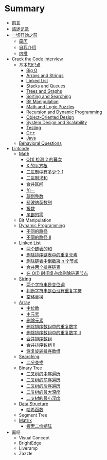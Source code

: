 # Summary

* [前言](README.md)
* [旅途记录](lv_tu_ji_lu.md)
* [一切开始之前](yi_qie_kai_shi_zhi_qian.md)
   * [简历](jian_li.md)
   * [自我介绍](self_intro.md)
   * [内推](nei_tui.md)
* [Crack the Code Interview](crack_the_code_interview.md)
   * [基本知识点](ji_ben_zhi_shi_dian.md)
       * [Big O](big_o.md)
       * [Arrays and Strings](arrays_and_strings.md)
       * [Linked List](linked_list.md)
       * [Stacks and Queues](stacks_and_queues.md)
       * [Trees and Graphs](trees_and_graphs.md)
       * [Sorting and Searching](sorting_and_searching.md)
       * [Bit Manipulation](bit_manipulation.md)
       * [Math and Logic Puzzles](math_and_logic_puzzles.md)
       * [Recursion and Dynamic Programming](recursion_and_dynamic_programming.md)
       * [Object-Oriented Design](object-oriented_design.md)
       * [System Design and Scalability](system_design_and_scalability.md)
       * [Testing](testing.md)
       * [C++](c++.md)
       * [Java](java.md)
   * [Behavioral Questions](behavioral_questions.md)
* [Lintcode](lintcode.md)
   * [Math](math.md)
       * [O(1) 检测 2 的幂次](o1_jian_ce_2_de_mi_ci.md)
       * [X 的平方根](x_de_ping_fang_gen.md)
       * [二进制中有多少个 1](er_jin_zhi_zhong_you_duo_shao_ge_1.md)
       * [二进制求和](er_jin_zhi_qiu_he.md)
       * [合并区间](he_bing_qu_jian.md)
       * [加一](jia_yi.md)
       * [颠倒整数](dian_dao_zheng_shu.md)
       * [斐波纳契数列](fei_bo_na_qi_shu_lie.md)
       * [报数](bao_shu.md)
       * [尾部的零](wei_bu_de_ling.md)
   * Bit Manipulation
   * [Dynamic Programming](dynamic_programming.md)
       * [不同的路径](bu_tong_de_lu_jing.md)
       * [不同的路径 II](bu_tong_de_lu_jing_ii.md)
   * [Linked List](linked_list_lintcode.md)
       * [两个链表的和](liang_ge_lian_biao_de_he.md)
       * [删除排序链表中的重复元素](shan_chu_pai_xu_lian_biao_zhong_de_zhong_fu_yuan_su.md)
       * [删除链表中倒数第 n 个节点](shan_chu_lian_biao_zhong_dao_shu_di_n_ge_jie_dian.md)
       * [合并两个排序链表](he_bing_liang_ge_pai_xu_lian_biao.md)
       * [在 O(1) 时间复杂度删除链表节点](zai_o__1__shi_jian_fu_za_du_shan_chu_lian_biao_jie_dian.md)
   * [String](string.md)
       * [两个字符串是变位词](liang_ge_zi_fu_chuan_shi_bian_wei_ci.md)
       * [判断字符串是否没有重复字符](pan_duan_zi_fu_chuan_shi_fou_mei_you_zhong_fu_zi_fu.md)
       * [空格替换](kong_ge_ti_huan.md)
   * [Array](array.md)
       * [中位数](zhong_wei_shu.md)
       * [主元素](zhu_yuan_su.md)
       * [删除元素](shan_chu_yuan_su.md)
       * [删除排序数组中的重复数字](shan_chu_pai_xu_shu_zu_zhong_de_zhong_fu_shu_zi.md)
       * [删除排序数组中的重复数字 II](shan_chu_pai_xu_shu_zu_zhong_de_zhong_fu_shu_zi_ii.md)
       * [合并排序数组](he_bing_pai_xu_shu_zu.md)
       * [合并排序数组 II](he_bing_pai_xu_shu_zu_ii.md)
       * [恢复旋转排序数组](hui_fu_xuan_zhuan_pai_xu_shu_zu.md)
   * [Searching](searching.md)
       * [二分查找](er_fen_cha_zhao.md)
   * [Binary Tree](binary_tree.md)
       * [二叉树的中序遍历](er_cha_shu_de_zhong_xu_bian_li.md)
       * [二叉树的前序遍历](er_cha_shu_de_qian_xu_bian_li.md)
       * [二叉树的后序遍历](er_cha_shu_de_hou_xu_bian_li.md)
       * [二叉树的最大深度](er_cha_shu_de_zui_da_shen_du.md)
       * [二叉树的最小深度](er_cha_shu_de_zui_xiao_shen_du.md)
   * [Data Structure](data_structure.md)
       * [哈希函数](ha_xi_han_shu.md)
   * Segment Tree
   * [Matrix](matrix.md)
       * [搜索二维矩阵](sou_suo_er_wei_ju_zhen.md)
* 面经
   * Visual Concept
   * BrightEdge
   * Liveramp
   * Zazzle


